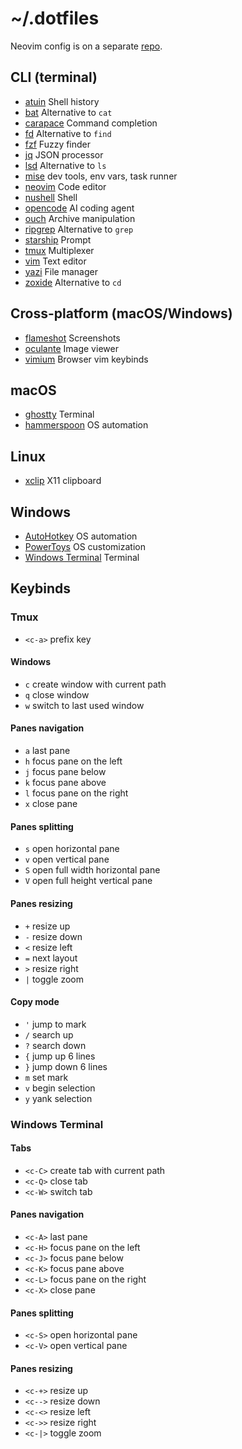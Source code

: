 # ~/.dotfiles

Neovim config is on a separate [repo](https://github.com/ruicsh/nvim-config).

## CLI (terminal)

- [atuin](https://github.com/atuinsh/atuin) Shell history
- [bat](https://github.com/sharkdp/bat) Alternative to `cat`
- [carapace](https://github.com/carapace-sh/carapace-bin) Command completion
- [fd](https://github.com/sharkdp/fd) Alternative to `find`
- [fzf](https://github.com/junegunn/fzf) Fuzzy finder
- [jq](https://github.com/jqlang/jq) JSON processor
- [lsd](https://github.com/lsd-rs/lsd) Alternative to `ls`
- [mise](https://github.com/jdx/mise) dev tools, env vars, task runner
- [neovim](https://github.com/neovim/neovim) Code editor
- [nushell](https://github.com/nushell/nushell) Shell
- [opencode](https://github.com/sst/opencode) AI coding agent
- [ouch](https://github.com/ouch-org/ouch) Archive manipulation
- [ripgrep](https://github.com/BurntSushi/ripgrep) Alternative to `grep`
- [starship](https://github.com/starship/starship) Prompt
- [tmux](https://github.com/tmux/tmux) Multiplexer
- [vim](https://github.com/vim/vim) Text editor
- [yazi](https://github.com/sxyazi/yazi) File manager
- [zoxide](https://github.com/ajeetdsouza/zoxide) Alternative to `cd`

## Cross-platform (macOS/Windows)

- [flameshot](https://github.com/flameshot-org/flameshot) Screenshots
- [oculante](https://github.com/woelper/oculante) Image viewer
- [vimium](https://github.com/philc/vimium) Browser vim keybinds

## macOS

- [ghostty](https://github.com/ghostty-org/ghostty) Terminal
- [hammerspoon](https://github.com/Hammerspoon/hammerspoon) OS automation

## Linux

- [xclip](https://github.com/astrand/xclip) X11 clipboard

## Windows

- [AutoHotkey](https://github.com/AutoHotkey/AutoHotkey) OS automation
- [PowerToys](https://github.com/microsoft/PowerToys) OS customization
- [Windows Terminal](https://github.com/microsoft/terminal) Terminal

## Keybinds

### Tmux

- `<c-a>` prefix key

#### Windows

- `c` create window with current path
- `q` close window
- `w` switch to last used window

#### Panes navigation

- `a` last pane
- `h` focus pane on the left
- `j` focus pane below
- `k` focus pane above
- `l` focus pane on the right
- `x` close pane

#### Panes splitting

- `s` open horizontal pane
- `v` open vertical pane
- `S` open full width horizontal pane
- `V` open full height vertical pane

#### Panes resizing

- `+` resize up
- `-` resize down
- `<` resize left
- `=` next layout
- `>` resize right
- `|` toggle zoom

#### Copy mode

- `'` jump to mark
- `/` search up
- `?` search down
- `{` jump up 6 lines
- `}` jump down 6 lines
- `m` set mark
- `v` begin selection
- `y` yank selection

### Windows Terminal

#### Tabs

- `<c-C>` create tab with current path
- `<c-Q>` close tab
- `<c-W>` switch tab

#### Panes navigation

- `<c-A>` last pane
- `<c-H>` focus pane on the left
- `<c-J>` focus pane below
- `<c-K>` focus pane above
- `<c-L>` focus pane on the right
- `<c-X>` close pane

#### Panes splitting

- `<c-S>` open horizontal pane
- `<c-V>` open vertical pane

#### Panes resizing

- `<c-+>` resize up
- `<c-->` resize down
- `<c-<>` resize left
- `<c->>` resize right
- `<c-|>` toggle zoom
